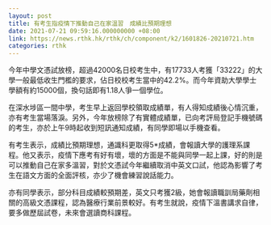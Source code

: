 ```yaml
---
layout: post
title: 有考生指疫情下推動自己在家溫習　成績比預期理想
date: 2021-07-21 09:59:16.000000000 +08:00
link: https://news.rthk.hk/rthk/ch/component/k2/1601826-20210721.htm
categories: rthk
---
```


今年中學文憑試放榜，超過42000名日校考生中，有17733人考獲「33222」的大學一般最低收生門檻的要求，佔日校校考生當中的42.2%。而今年資助大學學士學額有約15000個，換句話即有1.18人爭一個學位。

在深水埗區一間中學，考生早上返回學校領取成績單，有人得知成績後心情沉重，亦有考生當場落淚。另外，今年放榜除了有實體成績單，已向考評局登記手機號碼的考生，亦於上午9時起收到短訊通知成績，有同學即場以手機查看。

有考生表示，成績比預期理想，通識科更取得5*成績，會報讀大學的護理系課程。他又表示，疫情下應考有好有壞，壞的方面是不能與同學一起上課，好的則是可以推動自己在家多溫習，對於文憑試今年繼續取消中英文口試，他認為影響了考生在語文方面的全面評核，亦少了機會練習說話能力。

亦有同學表示，部分科目成績較預期差，英文只考獲2級，她會報讀職訓局藥劑相關的高級文憑課程，認為醫療行業前景較好。有考生就說，疫情下溫書講求自律，要多做歷屆試卷，未來會選讀商科課程。
